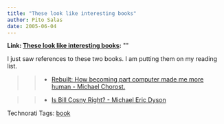 ```yaml
---
title: "These look like interesting books"
author: Pito Salas
date: 2005-06-04
---
```


**Link: [These look like interesting books](None):** ""

I just saw references to these two books. I am putting them on my reading
list.

>>

>>   * [Rebuilt: How becoming part computer made me more human - Michael
Chorost.](<http://www.amazon.com/exec/obidos/tg/detail/-/0618378294/qid=1117888690/sr=8-1/ref=pd_csp_1/002-8439199-9776816?v=glance&s=books&n=507846>)

>>   * [Is Bill Cosny Right? - Michael Eric
Dyson](<http://www.amazon.com/exec/obidos/tg/detail/-/0618378294/qid=1117888690/sr=8-1/ref=pd_csp_1/002-8439199-9776816?v=glance&s=books&n=507846>)

>>

Technorati Tags: [book](<http://technorati.com/tag/book>)


